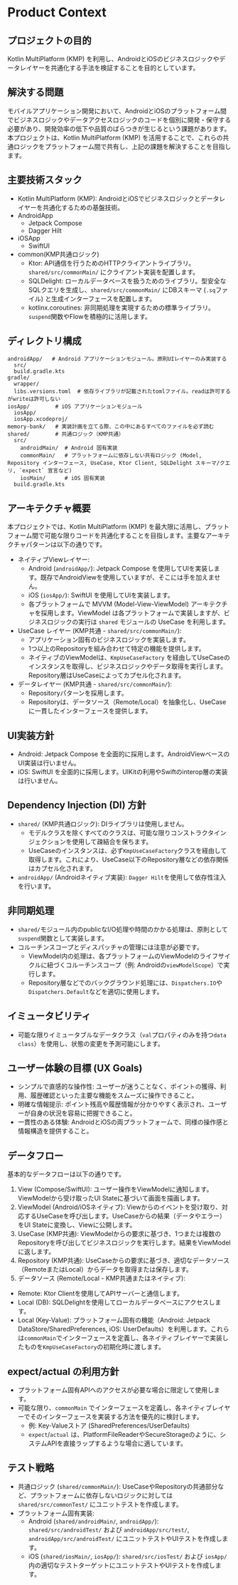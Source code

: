 # Product Context

## プロジェクトの目的
Kotlin MultiPlatform (KMP) を利用し、AndroidとiOSのビジネスロジックやデータレイヤーを共通化する手法を検証することを目的としています。

## 解決する問題
モバイルアプリケーション開発において、AndroidとiOSのプラットフォーム間でビジネスロジックやデータアクセスロジックのコードを個別に開発・保守する必要があり、開発効率の低下や品質のばらつきが生じるという課題があります。
本プロジェクトは、Kotlin MultiPlatform (KMP) を活用することで、これらの共通ロジックをプラットフォーム間で共有し、上記の課題を解決することを目指します。

## 主要技術スタック
-  Kotlin MultiPlatform (KMP): AndroidとiOSでビジネスロジックとデータレイヤーを共通化するための基盤技術。
- AndroidApp
  - Jetpack Compose
  - Dagger Hilt
- iOSApp
  - SwiftUI
- common(KMP共通ロジック)
  - Ktor: API通信を行うためのHTTPクライアントライブラリ。`shared/src/commonMain/` にクライアント実装を配置します。
  - SQLDelight: ローカルデータベースを扱うためのライブラリ。型安全なSQLクエリを生成し、`shared/src/commonMain/` にDBスキーマ (`.sq`ファイル) と生成インターフェースを配置します。
  - kotlinx.coroutines: 非同期処理を実現するための標準ライブラリ。`suspend`関数やFlowを積極的に活用します。

## ディレクトリ構成
```
androidApp/   # Android アプリケーションモジュール。原則UIレイヤーのみ実装する
  src/
  build.gradle.kts
gradle/
  wrapper/
  libs.versions.toml  # 依存ライブラリが記載されたtomlファイル。readは許可するがwriteは許可しない
iosApp/        # iOS アプリケーションモジュール
  iosApp/
  iosApp.xcodeproj/
memory-bank/   # 実装計画を立てる際、この中にあるすべてのファイルを必ず読む
shared/        # 共通ロジック（KMP共通）
  src/
    androidMain/  # Android 固有実装
    commonMain/   # プラットフォームに依存しない共有ロジック (Model, Repository インターフェース, UseCase, Ktor Client, SQLDelight スキーマ/クエリ, `expect` 宣言など)
    iosMain/      # iOS 固有実装
  build.gradle.kts
```

## アーキテクチャ概要
本プロジェクトでは、Kotlin MultiPlatform (KMP) を最大限に活用し、プラットフォーム間で可能な限りコードを共通化することを目指します。主要なアーキテクチャパターンは以下の通りです。

- ネイティブViewレイヤー:
  - Android (`androidApp/`): Jetpack Compose を使用してUIを実装します。既存でAndroidViewを使用していますが、そこには手を加えません。
  - iOS (`iosApp/`): SwiftUI を使用してUIを実装します。
  - 各プラットフォームで MVVM (Model-View-ViewModel) アーキテクチャを採用します。ViewModel は各プラットフォームで実装しますが、ビジネスロジックの実行は `shared` モジュールの UseCase を利用します。
- UseCase レイヤー (KMP共通 - `shared/src/commonMain/`):
  - アプリケーション固有のビジネスロジックを実装します。
  - 1つ以上のRepositoryを組み合わせて特定の機能を提供します。
  - ネイティブのViewModelは、`KmpUseCaseFactory` を経由してUseCaseのインスタンスを取得し、ビジネスロジックやデータ取得を実行します。Repository層はUseCaseによってカプセル化されます。
- データレイヤー (KMP共通 - `shared/src/commonMain/`):
  - Repositoryパターンを採用します。
  - Repositoryは、データソース（Remote/Local）を抽象化し、UseCase に一貫したインターフェースを提供します。

## UI実装方針
- Android: Jetpack Compose を全面的に採用します。AndroidViewベースのUI実装は行いません。
- iOS: SwiftUI を全面的に採用します。UIKitの利用やSwiftのinterop層の実装は行いません。

## Dependency Injection (DI) 方針
- `shared/` (KMP共通ロジック): DIライブラリは使用しません。
  - モデルクラスを除くすべてのクラスは、可能な限りコンストラクタインジェクションを使用して疎結合を保ちます。
  - UseCaseのインスタンスは、必ず`KmpUseCaseFactory`クラスを経由して取得します。これにより、UseCase以下のRepository層などの依存関係はカプセル化されます。
- `androidApp/` (Androidネイティブ実装): `Dagger Hilt`を使用して依存性注入を行います。

## 非同期処理
- `shared/`モジュール内のpublicなI/O処理や時間のかかる処理は、原則として`suspend`関数として実装します。
- コルーチンスコープとディスパッチャの管理には注意が必要です。
  - ViewModel内の処理は、各プラットフォームのViewModelのライフサイクルに紐づくコルーチンスコープ（例: Androidの`viewModelScope`）で実行します。
  - Repository層などでのバックグラウンド処理には、`Dispatchers.IO`や`Dispatchers.Default`などを適切に使用します。

## イミュータビリティ
- 可能な限りイミュータブルなデータクラス（`val`プロパティのみを持つ`data class`）を使用し、状態の変更を予測可能にします。

## ユーザー体験の目標 (UX Goals)
- シンプルで直感的な操作性: ユーザーが迷うことなく、ポイントの獲得、利用、履歴確認といった主要な機能をスムーズに操作できること。
- 明確な情報提示: ポイント残高や履歴情報が分かりやすく表示され、ユーザーが自身の状況を容易に把握できること。
- 一貫性のある体験: AndroidとiOSの両プラットフォームで、同様の操作感と情報構造を提供すること。

## データフロー
基本的なデータフローは以下の通りです。

1. View (Compose/SwiftUI): ユーザー操作をViewModelに通知します。ViewModelから受け取ったUI Stateに基づいて画面を描画します。
2. ViewModel (Android/iOSネイティブ): Viewからのイベントを受け取り、対応するUseCaseを呼び出します。UseCaseからの結果（データやエラー）をUI Stateに変換し、Viewに公開します。
3. UseCase (KMP共通): ViewModelからの要求に基づき、1つまたは複数のRepositoryを呼び出してビジネスロジックを実行します。結果をViewModelに返します。
4. Repository (KMP共通): UseCaseからの要求に基づき、適切なデータソース（RemoteまたはLocal）からデータを取得または保存します。
5. データソース (Remote/Local - KMP共通またはネイティブ):
 - Remote: Ktor Clientを使用してAPIサーバーと通信します。
 - Local (DB): SQLDelightを使用してローカルデータベースにアクセスします。
 - Local (Key-Value): プラットフォーム固有の機能（Android: Jetpack DataStore/SharedPreferences, iOS: UserDefaults）を利用します。これらは`commonMain`でインターフェースを定義し、各ネイティブレイヤーで実装したものを`KmpUseCaseFactory`の初期化時に渡します。

## expect/actual の利用方針
- プラットフォーム固有APIへのアクセスが必要な場合に限定して使用します。
- 可能な限り、`commonMain` でインターフェースを定義し、各ネイティブレイヤーでそのインターフェースを実装する方法を優先的に検討します。
  - 例: Key-Valueストア (SharedPreferences/UserDefaults)
  - `expect`/`actual` は、PlatformFileReaderやSecureStorageのように、システムAPIを直接ラップするような場合に適しています。

## テスト戦略
- 共通ロジック (`shared/commonMain/`): UseCaseやRepositoryの共通部分など、プラットフォームに依存しないロジックに対しては `shared/src/commonTest/` にユニットテストを作成します。
- プラットフォーム固有実装:
  - Android (`shared/androidMain/`, `androidApp/`): `shared/src/androidTest/` および `androidApp/src/test/`, `androidApp/src/androidTest/` にユニットテストやUIテストを作成します。
  - iOS (`shared/iosMain/`, `iosApp/`): `shared/src/iosTest/` および `iosApp/` 内の適切なテストターゲットにユニットテストやUIテストを作成します。
